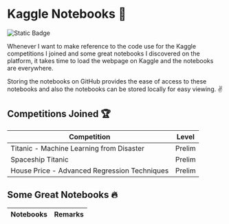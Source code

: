 # Kaggle Notebooks 📝
![Static Badge](https://img.shields.io/badge/project-notebooks-blue)

Whenever I want to make reference to the code use for the Kaggle competitions I joined and some great notebooks I discovered on the platform, it takes time to load the webpage on Kaggle and the notebooks are everywhere. 

Storing the notebooks on GitHub provides the ease of access to these notebooks and also the notebooks can be stored locally for easy viewing. ✌️

## Competitions Joined 🏆
| Competition | Level |
|-------------|-------|
| Titanic - Machine Learning from Disaster | Prelim|
| Spaceship Titanic | Prelim|
| House Price - Advanced Regression Techniques | Prelim|

## Some Great Notebooks 🔥
| Notebooks | Remarks |
|-------------|-------|